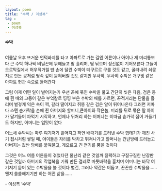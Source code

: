 ```yaml
---
layout: poem
title: "수박 / 이성복"
tag :
 - poem
 - 이성복
---
```



**수박**     
<br>

여름날 오후 뜨거운 언덕바지를 타고 아파트로 가는 길엔 어른이나 아이나 제 머리통보다 큰 수박 하나씩 비닐끈에 묶에들고 땀 흘리며, 땀 닦으며 정신없이 기어오른다 그들이 오르막길에서 허우적거릴 땐 손에 달린 수박이 떼구르르 구를 것도 같고, 굴러내려 쇠뭉치로 만든 공처럼 땅속 깊이 묻혀버릴 것도 같지만 무사히, 무사히 수박은 개구멍 같은 아파트 현관 속으로 들어간다  

그럼 이제 어떤 일이 벌어지는가 우선 끈에 묶인 수박을 풀고 간단히 씻은 다음, 검은 등에 흰 배의 고등어 같은 부엌칼로 띵띵 부은 수박의 배를 가르면, 끈적거리는 단물을 흘리며 벌겋게 익은 속이 쩍, 갈라 떨어지고 쥐똥 같은 검은 알이 튀어나온다 그러면 저마다 스텐 숟가락을 손에 쥔 아버지와 할머니,큰아이와 작은놈, 머리를 뒤로 묶은 딸 아이가 달겨들어 파먹기 시작하고, 언제나 뒤처리 하는 어머니는 이따금 숟가락 집어 거들기도 하지만, 어머니는 입맛이 없다  

어느새 수박씨는 마루 여기저기 흩어지고 허연 배때기를 드러낸 수박 껍데기가 깨진 사기 접시처럼 쌓일 때, 아이들은 자리를 박차고 뛰쳐나가고 할머니는 건넌방에 드러눕고 아버지는 값싼 담배를 붙여물고, 게으르고 긴 연기를 뿜을 것이다  

그것은 어느 여름 어른들이 겪었다던 물난리 같은 것일까 질퍽하고 구질구질한 난장판 같은 것일까 아버지의 작업복을 기워 만든 걸레로 마룻바락을 훔치며 어머니는 바닥 여기저기 묻어 있는 수박물을 볼 것이다 벌건, 그러나 약간은 어둡고, 끈끈한 수박물을…… 왠지 쓸쓸해지기만 하는 어떤 삶을……  


\- 이성복 ‘수박’      

